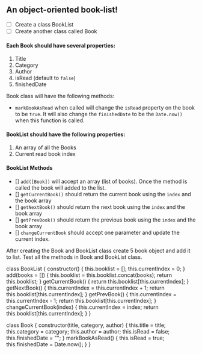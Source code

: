 ## An object-oriented book-list!

- [ ] Create a class BookList
- [ ] Create another class called Book

#### Each Book should have several properties:

1. Title
2. Category
3. Author
4. isRead (default to `false`)
5. finishedDate

Book class will have the following methods:

- `markBookAsRead` when called will change the `isRead` property on the book to be `true`. It will also change the `finishedDate` to be the `Date.now()` when this function is called.

#### BookList should have the following properties:

1. An array of all the Books
2. Current read book index

#### BookList Methods

- [] `add([Book])` will accept an array (list of books). Once the method is called the book will added to the list.
- [] `getCurrentBook()` should return the current book using the `index` and the book array
- [] `getNextBook()` should return the next book using the `index` and the book array
- [] `getPrevBook()` should return the previous book using the `index` and the book array
- [] `changeCurrentBook` should accept one parameter and update the current index.

After creating the Book and BookList class create 5 book object and add it to list. Test all the methods in Book and BookList class.

class BookList {
  constructor() {
    this.booklist = [];
    this.currentIndex = 0;
  }
  add(books = []) {
    this.booklist = this.booklist.concat(books);
    return this.booklist;
  }
  getCurrentBook() {
    return this.booklist[this.currentIndex];
  }
  getNextBook() {
    this.currentIndex = this.currentIndex + 1;
    return this.booklist[this.currentIndex];
  }
  getPrevBook() {
    this.currentIndex = this.currentIndex - 1;
    return this.booklist[this.currentIndex];
  }
  changeCurrentBook(index) {
    this.currentIndex = index;
    return this.booklist[this.currentIndex];
  }
}

class Book {
  constructor(title, category, author) {
    this.title = title;
    this.category = category;
    this.author = author;
    this.isRead = false;
    this.finishedDate = "";
  }
  markBookAsRead() {
    this.isRead = true;
    this.finishedDate = Date.now();
  }
}

